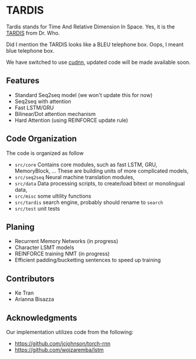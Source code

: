 # TARDIS

Tardis stands for Time And Relative Dimension In Space.
Yes, it is the [TARDIS](https://en.wikipedia.org/wiki/TARDIS) from Dr. Who.

Did I mention the TARDIS looks like a BLEU telephone box. Oops, I meant blue telephone box.

We have switched to use [cudnn](https://github.com/soumith/cudnn.torch), updated code will be made available soon.
## Features

- Standard Seq2seq model (we won't update this for now)
- Seq2seq with attention
- Fast LSTM/GRU
- Bilinear/Dot attention mechanism
- Hard Attention (using REINFORCE update rule)

## Code Organization
The code is organized as follow

- `src/core` Contains core modules, such as fast LSTM, GRU, MemoryBlock, ... These are building units of more complicated models,
- `src/seq2seq` Neural machine translation modules,
- `src/data` Data processing scripts, to create/load bitext or monolingual data,
- `src/misc` some ultility functions
- `src/tardis` search engine, probably should rename to `search`
- `src/test` unit tests

## Planing
- Recurrent Memory Networks (in progress)
- Character LSMT models
- REINFORCE training NMT (in progress)
- Efficient padding/bucketting sentences to speed up training

## Contributors

- Ke Tran
- Arianna Bisazza

## Acknowledgments
Our implementation utilizes code from the following:
- https://github.com/jcjohnson/torch-rnn
- https://github.com/wojzaremba/lstm
